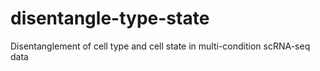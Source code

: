 # disentangle-type-state
Disentanglement of cell type and cell state in multi-condition scRNA-seq data
